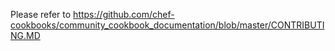 Please refer to https://github.com/chef-cookbooks/community_cookbook_documentation/blob/master/CONTRIBUTING.MD
